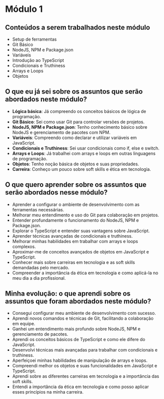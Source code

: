 # Módulo 1

## Conteúdos a serem trabalhados neste módulo

- Setup de ferramentas
- Git Básico
- NodeJS, NPM e Package.json
- Variáveis
- Introdução ao TypeScript
- Condicionais e Truthiness
- Arrays e Loops
- Objetos

## O que eu já sei sobre os assuntos que serão abordados neste módulo?

- **Lógica básica**: Já compreendo os conceitos básicos de lógica de programação.
- **Git Básico**: Sei como usar Git para controlar versões de projetos.
- **NodeJS, NPM e Package.json**: Tenho conhecimento básico sobre NodeJS e gerenciamento de pacotes com NPM.
- **Variáveis**: Compreendo como declarar e utilizar variáveis em JavaScript.
- **Condicionais e Truthiness**: Sei usar condicionais como if, else e switch.
- **Arrays e Loops**: Já trabalhei com arrays e loops em outras linguagens de programação.
- **Objetos**: Tenho noção básica de objetos e suas propriedades.
- **Carreira**: Conheço um pouco sobre soft skills e ética em tecnologia.

## O que quero aprender sobre os assuntos que serão abordados nesse módulo?

- Aprender a configurar o ambiente de desenvolvimento com as ferramentas necessárias.
- Melhorar meu entendimento e uso do Git para colaboração em projetos.
- Entender profundamente o funcionamento do NodeJS, NPM e Package.json.
- Explorar o TypeScript e entender suas vantagens sobre JavaScript.
- Aprender técnicas avançadas de condicionais e truthiness.
- Melhorar minhas habilidades em trabalhar com arrays e loops complexos.
- Aproximar-me de conceitos avançados de objetos em JavaScript e TypeScript.
- Conhecer mais sobre carreiras em tecnologia e as soft skills demandadas pelo mercado.
- Compreender a importância da ética em tecnologia e como aplicá-la no meu dia a dia profissional.

## Minha evolução: o que aprendi sobre os assuntos que foram abordados neste módulo?

- Consegui configurar meu ambiente de desenvolvimento com sucesso.
- Aprendi novos comandos e técnicas de Git, facilitando a colaboração em equipe.
- Ganhei um entendimento mais profundo sobre NodeJS, NPM e gerenciamento de pacotes.
- Aprendi os conceitos básicos de TypeScript e como ele difere do JavaScript.
- Desenvolvi técnicas mais avançadas para trabalhar com condicionais e truthiness.
- Aperfeiçoei minhas habilidades de manipulação de arrays e loops.
- Compreendi melhor os objetos e suas funcionalidades em JavaScript e TypeScript.
- Aprendi sobre as diferentes carreiras em tecnologia e a importância das soft skills.
- Entendi a importância da ética em tecnologia e como posso aplicar esses princípios na minha carreira.

